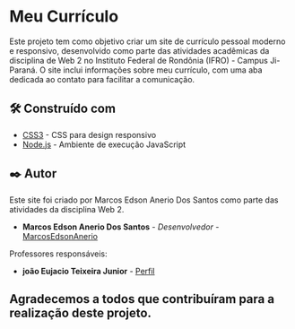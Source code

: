 # Meu Currículo

Este projeto tem como objetivo criar um site de currículo pessoal moderno e responsivo, desenvolvido como parte das atividades acadêmicas da disciplina de Web 2 no Instituto Federal de Rondônia (IFRO) - Campus Ji-Paraná. O site inclui informações sobre meu currículo, com uma aba dedicada ao contato para facilitar a comunicação.

## 🛠️ Construído com

* [CSS3]() - CSS para design responsivo
* [Node.js](https://nodejs.org/) - Ambiente de execução JavaScript

## ✒️ Autor

Este site foi criado por Marcos Edson Anerio Dos Santos como parte das atividades da disciplina Web 2.

* **Marcos Edson Anerio Dos Santos** - *Desenvolvedor* - [MarcosEdsonAnerio](https://github.com/MarcosEdsonAnerio)

Professores responsáveis:

* **joão Eujacio Teixeira Junior** - [Perfil](https://github.com/claytonferraz)

Agradecemos a todos que contribuíram para a realização deste projeto.
---
